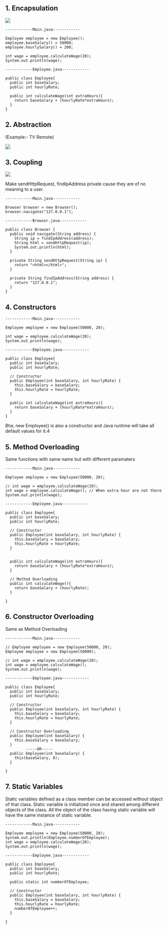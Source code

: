 ## 1. Encapsulation

<img src="https://github.com/neelbavarva/Java/blob/main/Z_Images/OOPs/7.png" />

```
------------Main.java------------

Employee employee = new Employee();
employee.baseSalary() = 50000;
employee.hourlySalary() = 200;

int wage = employee.calculateWage(20);
System.out.println(wage);

------------Employee.java------------

public class Employee{
  public int baseSalary;
  public int hourlyRate;
  
  public int calculateWage(int extraHours){
    return baseSalary + (hourlyRate*extraHours);
  }
}
```

## 2. Abstraction 
(Example:- TV Remote)

<img src="https://github.com/neelbavarva/Java/blob/main/Z_Images/OOPs/8.png" />

## 3. Coupling

<img src="https://github.com/neelbavarva/Java/blob/main/Z_Images/OOPs/9.png" />


Make sendHttpRequest, findIpAddress private cause they are of no meaning to a user.
```
------------Main.java------------

Browser browser = new Browser();
browser.navigate("127.0.0.1");

------------Browser.java------------

public class Browser {
  public void navigate(String address) {
    String ip = findIpAddress(address);
    String html = sendHttpRequest(ip);
    System.out.println(html);
  }

  private String sendHttpRequest(String ip) {
    return "<html></html>";
  }

  private String findIpAddress(String address) {
    return "127.0.0.1";
  }
}
```

## 4. Constructors

```
------------Main.java------------

Employee employee = new Employee(50000, 20);

int wage = employee.calculateWage(20);
System.out.println(wage);

------------Employee.java------------

public class Employee{
  public int baseSalary;
  public int hourlyRate;
  
  // Constructor
  public Employee(int baseSalary, int hourlyRate) {
    this.baseSalary = baseSalary;
    this.hourlyRate = hourlyRate;
  }
  
  public int calculateWage(int extraHours){
    return baseSalary + (hourlyRate*extraHours);
  }
}
```
Btw, new Employee() is also a constructor and Java runtime will take all default values for it.4

## 5. Method Overloading
Same functions with same name but with different paramaters

```
------------Main.java------------

Employee employee = new Employee(50000, 20);

// int wage = employee.calculateWage(20);
int wage = employee.calculateWage(); // When extra hour are not there
System.out.println(wage);

------------Employee.java------------

public class Employee{
  public int baseSalary;
  public int hourlyRate;
  
  // Constructor
  public Employee(int baseSalary, int hourlyRate) {
    this.baseSalary = baseSalary;
    this.hourlyRate = hourlyRate;
  }
  
  
  public int calculateWage(int extraHours){
    return baseSalary + (hourlyRate*extraHours);
  }
  
  // Method Overloading
  public int calculateWage(){
    return baseSalary + (hourlyRate);
  }
  
}
```


## 6. Constructor Overloading
Same as Method Overloading

```
------------Main.java------------

// Employee employee = new Employee(50000, 20);
Employee employee = new Employee(50000);

// int wage = employee.calculateWage(20);
int wage = employee.calculateWage();
System.out.println(wage);

------------Employee.java------------

public class Employee{
  public int baseSalary;
  public int hourlyRate;
  
  // Constructor
  public Employee(int baseSalary, int hourlyRate) {
    this.baseSalary = baseSalary;
    this.hourlyRate = hourlyRate;
  }
  
  // Constructor Overloading
  public Employee(int baseSalary) {
    this.baseSalary = baseSalary;
  }
         -----OR-----
  public Employee(int baseSalary) {
    this(baseSalary, 0);
  }
  
}
```

## 7. Static Variables
Static variables defined as a class member can be accessed without object of that class. Static variable is initialized once and shared among different objects of the class. All the object of the class having static variable will have the same instance of static variable.

```
------------Main.java------------

Employee employee = new Employee(50000, 20);
System.out.println(Employee.numberOfEmployee);
int wage = employee.calculateWage(20);
System.out.println(wage);

------------Employee.java------------

public class Employee{
  public int baseSalary;
  public int hourlyRate;
  
  public static int numberOfEmployee;
  
  // Constructor
  public Employee(int baseSalary, int hourlyRate) {
    this.baseSalary = baseSalary;
    this.hourlyRate = hourlyRate;
    numberOfEmployee++;
  }
  
}
```
